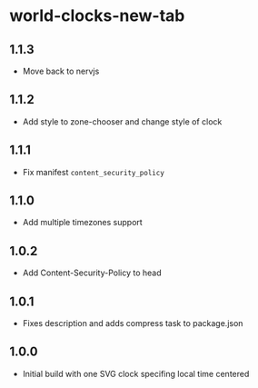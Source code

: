 # world-clocks-new-tab

## 1.1.3

 - Move back to nervjs

## 1.1.2

 - Add style to zone-chooser and change style of clock

## 1.1.1

 - Fix manifest `content_security_policy`

## 1.1.0

 - Add multiple timezones support

## 1.0.2

 - Add Content-Security-Policy to head

## 1.0.1

 - Fixes description and adds compress task to package.json

## 1.0.0

 - Initial build with one SVG clock specifing local time centered
